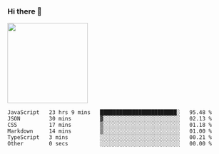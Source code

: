 ### Hi there 👋

<!--
**hwolf0610/hwolf0610** is a ✨ _special_ ✨ repository because its `README.md` (this file) appears on your GitHub profile.

Here are some ideas to get you started:

- 🔭 I’m currently working on ...
- 🌱 I’m currently learning ...
- 👯 I’m looking to collaborate on ...
- 🤔 I’m looking for help with ...
- 💬 Ask me about ...
- 📫 How to reach me: ...
- 😄 Pronouns: ...
- ⚡ Fun fact: ...
-->

<img height="180em" src="https://github-readme-stats.vercel.app/api?username=hwolf0610&show_icons=true&hide_border=true&&count_private=true&include_all_commits=true" />


<!--START_SECTION:waka-->

```text
JavaScript   23 hrs 9 mins   ████████████████████████░   95.48 %
JSON         30 mins         ▓░░░░░░░░░░░░░░░░░░░░░░░░   02.13 %
CSS          17 mins         ▒░░░░░░░░░░░░░░░░░░░░░░░░   01.18 %
Markdown     14 mins         ▒░░░░░░░░░░░░░░░░░░░░░░░░   01.00 %
TypeScript   3 mins          ░░░░░░░░░░░░░░░░░░░░░░░░░   00.21 %
Other        0 secs          ░░░░░░░░░░░░░░░░░░░░░░░░░   00.00 %
```

<!--END_SECTION:waka-->
